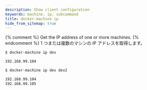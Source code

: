```yaml
---
description: Show client configuration
keywords: machine, ip, subcommand
title: docker-machine ip
hide_from_sitemap: true
---
```


{% comment %}
Get the IP address of one or more machines.
{% endcomment %}
1 つまたは複数のマシンの IP アドレスを取得します。

```bash
$ docker-machine ip dev

192.168.99.104

$ docker-machine ip dev dev2

192.168.99.104
192.168.99.105
```
